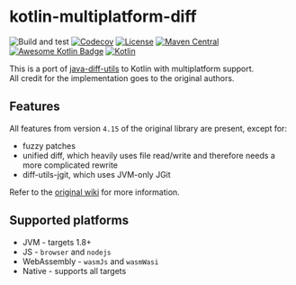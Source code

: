 # kotlin-multiplatform-diff

![Build and test](https://github.com/petertrr/kotlin-multiplatform-diff/workflows/Build%20and%20test/badge.svg)
[![Codecov](https://codecov.io/gh/petertrr/kotlin-multiplatform-diff/branch/main/graph/badge.svg)](https://codecov.io/gh/petertrr/kotlin-multiplatform-diff)
[![License](https://img.shields.io/github/license/petertrr/kotlin-multiplatform-diff)](https://github.com/petertrr/kotlin-multiplatform-diff/blob/main/LICENSE)
[![Maven Central](https://img.shields.io/maven-central/v/io.github.petertrr/kotlin-multiplatform-diff)](https://mvnrepository.com/artifact/io.github.petertrr)
[![Awesome Kotlin Badge](https://kotlin.link/awesome-kotlin.svg)](https://github.com/KotlinBy/awesome-kotlin)
[![Kotlin](https://img.shields.io/badge/kotlin-2.2.21-blue.svg?logo=kotlin)](http://kotlinlang.org)

This is a port of [java-diff-utils](https://github.com/java-diff-utils/java-diff-utils) to Kotlin with multiplatform support.  
All credit for the implementation goes to the original authors.

## Features

All features from version `4.15` of the original library are present, except for:

- fuzzy patches
- unified diff, which heavily uses file read/write and therefore needs a more complicated rewrite
- diff-utils-jgit, which uses JVM-only JGit

Refer to the [original wiki][1] for more information.

## Supported platforms

- JVM - targets 1.8+
- JS - `browser` and `nodejs`
- WebAssembly - `wasmJs` and `wasmWasi`
- Native - supports all targets

[1]: https://github.com/java-diff-utils/java-diff-utils/wiki
